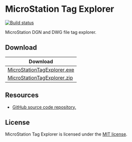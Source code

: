 # MicroStation Tag Explorer

[![Build status](https://ci.appveyor.com/api/projects/status/xs9bnmy9urp9kinr/branch/master?svg=true)](https://ci.appveyor.com/project/wieslawsoltes/microstationtagexplorer/branch/master)

MicroStation DGN and DWG file tag explorer.


## Download

| Download                                                                                                                                                                                                       |
|----------------------------------------------------------------------------------------------------------------------------------------------------------------------------------------------------------------|
| [MicroStationTagExplorer.exe](https://ci.appveyor.com/api/projects/wieslawsoltes/microstationtagexplorer/artifacts/src/MicroStationTagExplorer/bin/AnyCPU/Release/MicroStationTagExplorer.exe?branch=master)   |
| [MicroStationTagExplorer.zip](https://ci.appveyor.com/api/projects/wieslawsoltes/microstationtagexplorer/artifacts/src/MicroStationTagExplorer.zip?branch=master)                                              |

## Resources

* [GitHub source code repository.](https://github.com/wieslawsoltes/MicroStationTagExplorer)

## License

MicroStation Tag Explorer is licensed under the [MIT license](LICENSE.TXT).
